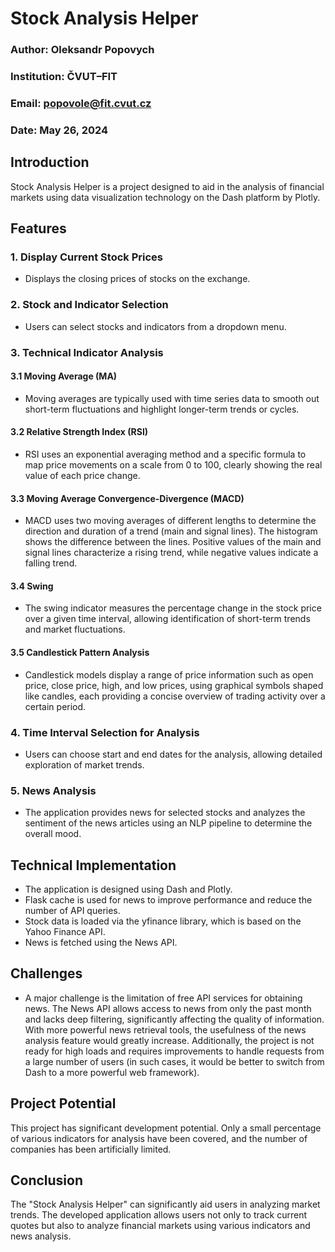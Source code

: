 # Stock Analysis Helper

### Author: Oleksandr Popovych
### Institution: ČVUT–FIT
### Email: popovole@fit.cvut.cz
### Date: May 26, 2024

## Introduction

Stock Analysis Helper is a project designed to aid in the analysis of financial markets using data visualization technology on the Dash platform by Plotly.

## Features

### 1. Display Current Stock Prices
- Displays the closing prices of stocks on the exchange.

### 2. Stock and Indicator Selection
- Users can select stocks and indicators from a dropdown menu.

### 3. Technical Indicator Analysis

#### 3.1 Moving Average (MA)
- Moving averages are typically used with time series data to smooth out short-term fluctuations and highlight longer-term trends or cycles.

#### 3.2 Relative Strength Index (RSI)
- RSI uses an exponential averaging method and a specific formula to map price movements on a scale from 0 to 100, clearly showing the real value of each price change.

#### 3.3 Moving Average Convergence-Divergence (MACD)
- MACD uses two moving averages of different lengths to determine the direction and duration of a trend (main and signal lines). The histogram shows the difference between the lines. Positive values of the main and signal lines characterize a rising trend, while negative values indicate a falling trend.

#### 3.4 Swing
- The swing indicator measures the percentage change in the stock price over a given time interval, allowing identification of short-term trends and market fluctuations.

#### 3.5 Candlestick Pattern Analysis
- Candlestick models display a range of price information such as open price, close price, high, and low prices, using graphical symbols shaped like candles, each providing a concise overview of trading activity over a certain period.

### 4. Time Interval Selection for Analysis
- Users can choose start and end dates for the analysis, allowing detailed exploration of market trends.

### 5. News Analysis
- The application provides news for selected stocks and analyzes the sentiment of the news articles using an NLP pipeline to determine the overall mood.

## Technical Implementation

- The application is designed using Dash and Plotly.
- Flask cache is used for news to improve performance and reduce the number of API queries.
- Stock data is loaded via the yfinance library, which is based on the Yahoo Finance API.
- News is fetched using the News API.

## Challenges

- A major challenge is the limitation of free API services for obtaining news. The News API allows access to news from only the past month and lacks deep filtering, significantly affecting the quality of information. With more powerful news retrieval tools, the usefulness of the news analysis feature would greatly increase. Additionally, the project is not ready for high loads and requires improvements to handle requests from a large number of users (in such cases, it would be better to switch from Dash to a more powerful web framework).

## Project Potential

This project has significant development potential. Only a small percentage of various indicators for analysis have been covered, and the number of companies has been artificially limited.

## Conclusion

The "Stock Analysis Helper" can significantly aid users in analyzing market trends. The developed application allows users not only to track current quotes but also to analyze financial markets using various indicators and news analysis.